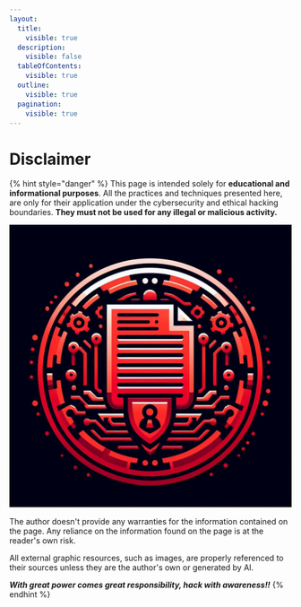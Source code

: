 ```yaml
---
layout:
  title:
    visible: true
  description:
    visible: false
  tableOfContents:
    visible: true
  outline:
    visible: true
  pagination:
    visible: true
---
```


# Disclaimer

{% hint style="danger" %}
This page is intended solely for **educational and informational purposes**. All the practices and techniques presented here, are only for their application under the cybersecurity and ethical hacking boundaries. **They must not be used for any illegal or malicious activity.**

&#x20;                                    <img src="../.gitbook/assets/image (266) (1).png" alt="" data-size="original">

The author doesn't provide any warranties for the information contained on the page. Any reliance on the information found on the page is at the reader's own risk.

All external graphic resources, such as images, are properly referenced to their sources unless they are the author's own or generated by AI.

_**With great power comes great responsibility, hack with awareness!!**_
{% endhint %}
